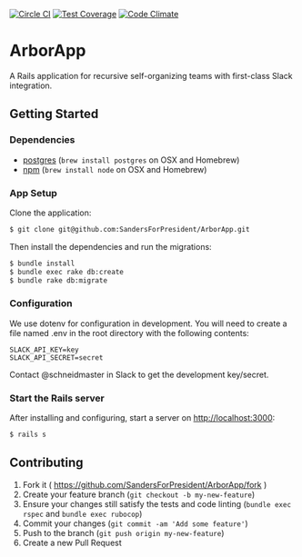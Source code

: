 [![Circle CI](https://circleci.com/gh/SandersForPresident/ArborApp.svg?style=svg)](https://circleci.com/gh/SandersForPresident/ArborApp)
[![Test Coverage](https://codeclimate.com/github/SandersForPresident/ArborApp/badges/coverage.svg)](https://codeclimate.com/github/SandersForPresident/ArborApp/coverage)
[![Code Climate](https://codeclimate.com/github/SandersForPresident/ArborApp/badges/gpa.svg)](https://codeclimate.com/github/SandersForPresident/ArborApp)

# ArborApp

A Rails application for recursive self-organizing teams with first-class Slack integration.

## Getting Started

### Dependencies

* [postgres](https://wiki.postgresql.org/wiki/Detailed_installation_guides) (`brew install postgres` on OSX and Homebrew)
* [npm](https://docs.npmjs.com/getting-started/installing-node) (`brew install node` on OSX and Homebrew)

### App Setup

Clone the application:

```bash
$ git clone git@github.com:SandersForPresident/ArborApp.git
```

Then install the dependencies and run the migrations:

```bash
$ bundle install
$ bundle exec rake db:create
$ bundle rake db:migrate
```

### Configuration

We use dotenv for configuration in development. You will need to create a file named .env in the root directory with the following contents:

```
SLACK_API_KEY=key
SLACK_API_SECRET=secret
```

Contact @schneidmaster in Slack to get the development key/secret.

### Start the Rails server

After installing and configuring, start a server on [http://localhost:3000](http://localhost:3000):

```bash
$ rails s
```

## Contributing

1. Fork it ( https://github.com/SandersForPresident/ArborApp/fork )
2. Create your feature branch (`git checkout -b my-new-feature`)
3. Ensure your changes still satisfy the tests and code linting (`bundle exec rspec` and `bundle exec rubocop`)
4. Commit your changes (`git commit -am 'Add some feature'`)
5. Push to the branch (`git push origin my-new-feature`)
6. Create a new Pull Request
